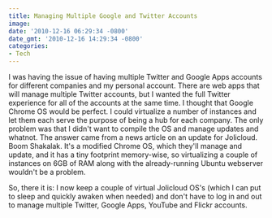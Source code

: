 ```yaml
---
title: Managing Multiple Google and Twitter Accounts
image: 
date: '2010-12-16 06:29:34 -0800'
date_gmt: '2010-12-16 14:29:34 -0800'
categories:
- Tech
---
```

I was having the issue of having multiple Twitter and Google Apps accounts for different companies and my personal account. There are web apps that will manage multiple Twitter accounts, but I wanted the full Twitter experience for all of the accounts at the same time. I thought that Google Chrome OS would be perfect. I could virtualize a number of instances and let them each serve the purpose of being a hub for each company. The only problem was that I didn't want to compile the OS and manage updates and whatnot. The answer came from a news article on an update for Jolicloud. Boom Shakalak. It's a modified Chrome OS, which they'll manage and update, and it has a tiny footprint memory-wise, so virtualizing a couple of instances on 6GB of RAM along with the already-running Ubuntu webserver wouldn't be a problem.

So, there it is: I now keep a couple of virtual Jolicloud OS's (which I can put to sleep and quickly awaken when needed) and don't have to log in and out to manage multiple Twitter, Google Apps, YouTube and Flickr accounts.
